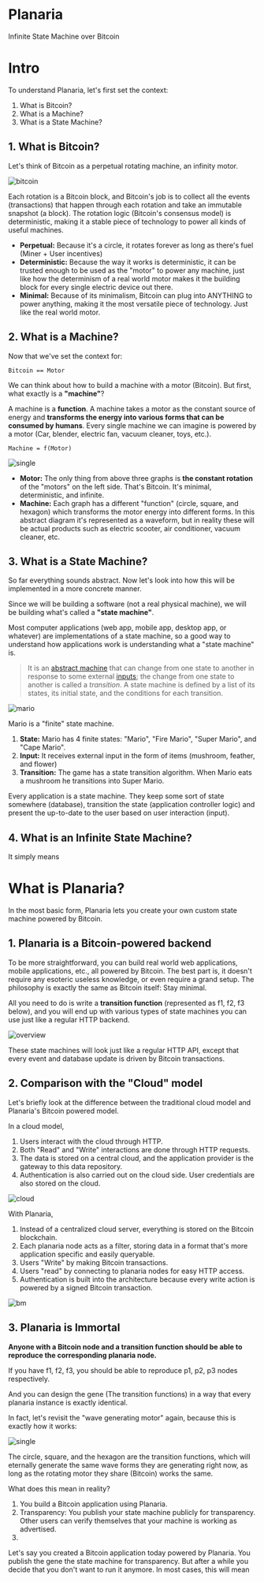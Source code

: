 # Planaria

Infinite State Machine over Bitcoin



# Intro

To understand Planaria, let's first set the context:

1. What is Bitcoin?
2. What is a Machine?
3. What is a State Machine?



## 1. What is Bitcoin?

Let's think of Bitcoin as a perpetual rotating machine, an infinity motor.

![bitcoin](bitcoin.gif)

Each rotation is a Bitcoin block, and Bitcoin's job is to collect all the events (transactions) that happen through each rotation and take an immutable snapshot (a block). The rotation logic (Bitcoin's consensus model) is deterministic, making it a stable piece of technology to power all kinds of useful machines.

- **Perpetual:** Because it's a circle, it rotates forever as long as there's fuel (Miner + User incentives)
- **Deterministic:** Because the way it works is deterministic, it can be trusted enough to be used as the "motor" to power any machine, just like how the determinism of a real world motor makes it the building block for every single electric device out there.
- **Minimal:** Because of its minimalism, Bitcoin can plug into ANYTHING to power anything, making it the most versatile piece of technology. Just like the real world motor.



## 2. What is a Machine?

Now that we've set the context for:

```
Bitcoin == Motor
```

We can think about how to build a machine with a motor (Bitcoin). But first, what exactly is a **"machine"**?

A machine is a **function**. A machine takes a motor as the constant source of energy and **transforms the energy into various forms that can be consumed by humans**. Every single machine we can imagine is powered by a motor (Car, blender, electric fan, vacuum cleaner, toys, etc.).

```
Machine = f(Motor)
```

![single](single.gif)



- **Motor:** The only thing from above three graphs is **the constant rotation** of the "motors" on the left side. That's Bitcoin. It's minimal, deterministic, and infinite.
- **Machine:** Each graph has a different "function" (circle, square, and hexagon) which transforms the motor energy into different forms. In this abstract diagram it's represented as a waveform, but in reality these will be actual products such as electric scooter, air conditioner, vacuum cleaner, etc.



## 3. What is a State Machine?

So far everything sounds abstract. Now let's look into how this will be implemented in a more concrete manner.

Since we will be building a software (not a real physical machine), we will be building what's called a **"state machine"**.

Most computer applications (web app, mobile app, desktop app, or whatever) are implementations of a state machine, so a good way to understand how applications work is understanding what a "state machine" is.

> It is an [abstract machine](https://en.wikipedia.org/wiki/Abstract_machine) that can change from one state to another in response to some external [inputs](https://en.wikipedia.org/wiki/Input_(computer_science)); the change from one state to another is called a *transition*. A state machine is defined by a list of its states, its initial state, and the conditions for each transition.

![mario](mario.jpg)



Mario is a "finite" state machine.

1. **State:** Mario has 4 finite states: "Mario", "Fire Mario", "Super Mario", and "Cape Mario".
2. **Input:** It receives external input in the form of items (mushroom, feather, and flower)
3. **Transition:** The game has a state transition algorithm. When Mario eats a mushroom he transitions into Super Mario.

Every application is a state machine. They keep some sort of state somewhere (database), transition the state (application controller logic) and present the up-to-date to the user based on user interaction (input).

## 4. What is an Infinite State Machine?

It simply means


# What is Planaria?

In the most basic form, Planaria lets you create your own custom state machine powered by Bitcoin.

## 1. Planaria is a Bitcoin-powered backend

To be more straightforward, you can build real world web applications, mobile applications, etc., all powered by Bitcoin. The best part is, it doesn't require any esoteric useless knowledge, or even require a grand setup. The philosophy is exactly the same as Bitcoin itself: Stay minimal.

All you need to do is write a **transition function** (represented as f1, f2, f3 below), and you will end up with various types of state machines you can use just like a regular HTTP backend.

![overview](overview.png)

These state machines will look just like a regular HTTP API, except that every event and database update is driven by Bitcoin transactions.

## 2. Comparison with the "Cloud" model

Let's briefly look at the difference between the traditional cloud model and Planaria's Bitcoin powered model.

In a cloud model,

1. Users interact with the cloud through HTTP.
2. Both "Read" and "Write" interactions are done through HTTP requests.
3. The data is stored on a central cloud, and the application provider is the gateway to this data repository.
4. Authentication is also carried out on the cloud side. User credentials are also stored on the cloud.

![cloud](cm.png)

With Planaria,

1. Instead of a centralized cloud server, everything is stored on the Bitcoin blockchain.
2. Each planaria node acts as a filter, storing data in a format that's more application specific and easily queryable.
3. Users "Write" by making Bitcoin transactions.
4. Users "read" by connecting to planaria nodes for easy HTTP access.
5. Authentication is built into the architecture because every write action is powered by a signed Bitcoin transaction.

![bm](bm.png)



## 3. Planaria is Immortal

**Anyone with a Bitcoin node and a transition function should be able to reproduce the corresponding planaria node.**

If you have f1, f2, f3, you should be able to reproduce p1, p2, p3 nodes respectively.

And you can design the gene (The transition functions) in a way that every planaria instance is exactly identical.

In fact, let's revisit the "wave generating motor" again, because this is exactly how it works:

![single](single.gif)

The circle, square, and the hexagon are the transition functions, which will eternally generate the same wave forms they are generating right now, as long as the rotating motor they share (Bitcoin) works the same.

What does this mean in reality?

1. You build a Bitcoin application using Planaria.
2. Transparency: You publish your state machine publicly for transparency. Other users can verify themselves that your machine is working as advertised.
3.

Let's say you created a Bitcoin application today powered by Planaria. You publish the gene the state machine for transparency. But after a while you decide that you don't want to run it anymore. In most cases, this will mean
